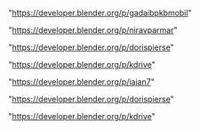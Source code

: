 "https://developer.blender.org/p/gadaibpkbmobil"

"https://developer.blender.org/p/niravparmar"

"https://developer.blender.org/p/dorispierse"

"https://developer.blender.org/p/kdrive"

"https://developer.blender.org/p/iaian7"

 
"https://developer.blender.org/p/dorispierse"


"https://developer.blender.org/p/kdrive"


 
